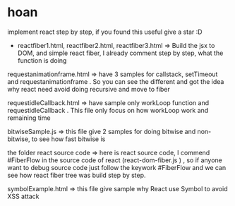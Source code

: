 # hoan
implement react step by step, if you found this useful give a star :D

- reactfiber1.html, reactfiber2.html, reactfiber3.html => Build the jsx to DOM, and simple react fiber, I already comment step by step, what the function is doing

requestanimationframe.html => have 3 samples for callstack, setTimeout and requestanimationframe . So you can see the different and got the idea why react need avoid doing recursive and move to fiber

requestidleCallback.html => have sample only workLoop function and  requestidleCallback . This file only focus on how workLoop work and remaining time

bitwiseSample.js => this file give 2 samples for doing bitwise and non-bitwise, to see how fast bitwise is

the folder react source code => here is react source code, I commend #FiberFlow in the source code of react (react-dom-fiber.js ) , so if anyone want to debug source code just follow the keywork #FiberFlow and we can see how react fiber tree was build step by step.

symbolExample.html => this file give sample why React use Symbol to avoid XSS attack